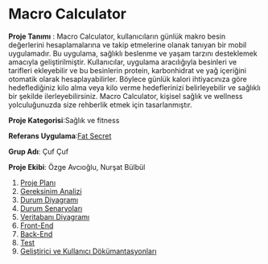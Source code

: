 # Macro Calculator
**Proje Tanımı** : Macro Calculator, kullanıcıların günlük makro besin değerlerini hesaplamalarına ve takip etmelerine olanak tanıyan bir mobil uygulamadır. Bu uygulama, sağlıklı beslenme ve yaşam tarzını desteklemek amacıyla geliştirilmiştir. Kullanıcılar, uygulama aracılığıyla besinleri ve tarifleri ekleyebilir ve bu besinlerin protein, karbonhidrat ve yağ içeriğini otomatik olarak hesaplayabilirler. Böylece günlük kalori ihtiyacınıza göre hedeflediğiniz kilo alma veya kilo verme hedeflerinizi belirleyebilir ve sağlıklı bir şekilde ilerleyebilirsiniz. Macro Calculator, kişisel sağlık ve wellness yolculuğunuzda size rehberlik etmek için tasarlanmıştır.

**Proje Kategorisi**:Sağlık ve fitness

**Referans Uygulama**:[Fat Secret](https://play.google.com/store/apps/details?id=com.fatsecret.android&pcampaignid=web_share)

**Grup Adı**: Çuf Çuf

**Proje Ekibi**: Özge Avcıoğlu, Nurşat Bülbül


 1. [Proje Planı](https://1drv.ms/x/c/d51141afdf456087/EW9ee9vuLuRBj-mWV_KOIxoBJ1suSZYAjg49quANIsc-sA?e=cuvqsO)
 2. [Gereksinim Analizi](https://github.com/Nurshot/MacroCalculator/tree/main/Gereksinim)
 3. [Durum Diyagramı](https://github.com/Nurshot/MacroCalculator/blob/main/durumdiyagrami.jpeg?raw=true)
 4. [Durum Senaryoları](https://github.com/Nurshot/MacroCalculator/tree/main/Senaryo)
 5. [Veritabanı Diyagramı](https://github.com/Nurshot/MacroCalculator/blob/main/veritabanidiyagram.png?raw=true)
 6. [Front-End]()
 7. [Back-End]()
 8. [Test]()
 9. [Geliştirici ve Kullanıcı Dökümantasyonları]()
